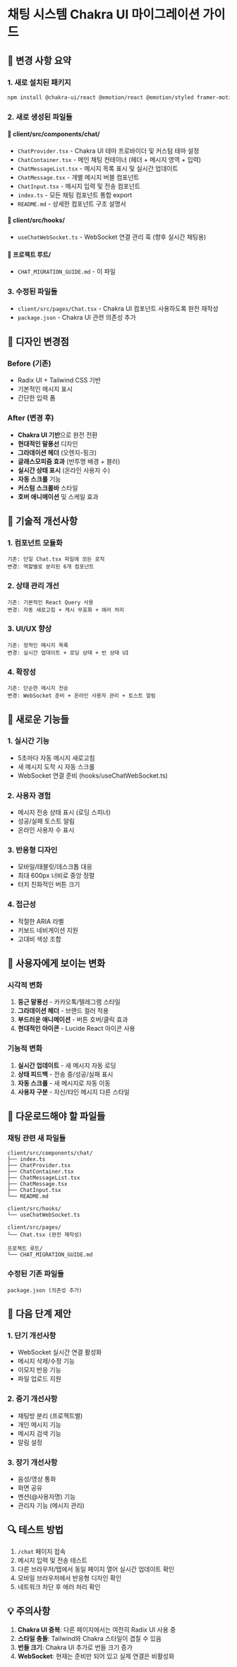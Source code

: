 # 채팅 시스템 Chakra UI 마이그레이션 가이드

## 🎯 변경 사항 요약

### 1. 새로 설치된 패키지
```bash
npm install @chakra-ui/react @emotion/react @emotion/styled framer-motion
```

### 2. 새로 생성된 파일들

#### 📁 client/src/components/chat/
- `ChatProvider.tsx` - Chakra UI 테마 프로바이더 및 커스텀 테마 설정
- `ChatContainer.tsx` - 메인 채팅 컨테이너 (헤더 + 메시지 영역 + 입력)
- `ChatMessageList.tsx` - 메시지 목록 표시 및 실시간 업데이트
- `ChatMessage.tsx` - 개별 메시지 버블 컴포넌트
- `ChatInput.tsx` - 메시지 입력 및 전송 컴포넌트
- `index.ts` - 모든 채팅 컴포넌트 통합 export
- `README.md` - 상세한 컴포넌트 구조 설명서

#### 📁 client/src/hooks/
- `useChatWebSocket.ts` - WebSocket 연결 관리 훅 (향후 실시간 채팅용)

#### 📁 프로젝트 루트/
- `CHAT_MIGRATION_GUIDE.md` - 이 파일

### 3. 수정된 파일들
- `client/src/pages/Chat.tsx` - Chakra UI 컴포넌트 사용하도록 완전 재작성
- `package.json` - Chakra UI 관련 의존성 추가

## 🎨 디자인 변경점

### Before (기존)
- Radix UI + Tailwind CSS 기반
- 기본적인 메시지 표시
- 간단한 입력 폼

### After (변경 후)
- **Chakra UI 기반**으로 완전 전환
- **현대적인 말풍선** 디자인
- **그라데이션 헤더** (오렌지-핑크)
- **글래스모피즘 효과** (반투명 배경 + 블러)
- **실시간 상태 표시** (온라인 사용자 수)
- **자동 스크롤** 기능
- **커스텀 스크롤바** 스타일
- **호버 애니메이션** 및 스케일 효과

## 🔧 기술적 개선사항

### 1. 컴포넌트 모듈화
```
기존: 단일 Chat.tsx 파일에 모든 로직
변경: 역할별로 분리된 6개 컴포넌트
```

### 2. 상태 관리 개선
```
기존: 기본적인 React Query 사용
변경: 자동 새로고침 + 캐시 무효화 + 에러 처리
```

### 3. UI/UX 향상
```
기존: 정적인 메시지 목록
변경: 실시간 업데이트 + 로딩 상태 + 빈 상태 UI
```

### 4. 확장성
```
기존: 단순한 메시지 전송
변경: WebSocket 준비 + 온라인 사용자 관리 + 토스트 알림
```

## 📱 새로운 기능들

### 1. 실시간 기능
- 5초마다 자동 메시지 새로고침
- 새 메시지 도착 시 자동 스크롤
- WebSocket 연결 준비 (hooks/useChatWebSocket.ts)

### 2. 사용자 경험
- 메시지 전송 상태 표시 (로딩 스피너)
- 성공/실패 토스트 알림
- 온라인 사용자 수 표시

### 3. 반응형 디자인
- 모바일/태블릿/데스크톱 대응
- 최대 600px 너비로 중앙 정렬
- 터치 친화적인 버튼 크기

### 4. 접근성
- 적절한 ARIA 라벨
- 키보드 네비게이션 지원
- 고대비 색상 조합

## 🎯 사용자에게 보이는 변화

### 시각적 변화
1. **둥근 말풍선** - 카카오톡/텔레그램 스타일
2. **그라데이션 헤더** - 브랜드 컬러 적용
3. **부드러운 애니메이션** - 버튼 호버/클릭 효과
4. **현대적인 아이콘** - Lucide React 아이콘 사용

### 기능적 변화
1. **실시간 업데이트** - 새 메시지 자동 로딩
2. **상태 피드백** - 전송 중/성공/실패 표시
3. **자동 스크롤** - 새 메시지로 자동 이동
4. **사용자 구분** - 자신/타인 메시지 다른 스타일

## 📂 다운로드해야 할 파일들

### 채팅 관련 새 파일들
```
client/src/components/chat/
├── index.ts
├── ChatProvider.tsx
├── ChatContainer.tsx
├── ChatMessageList.tsx
├── ChatMessage.tsx
├── ChatInput.tsx
└── README.md

client/src/hooks/
└── useChatWebSocket.ts

client/src/pages/
└── Chat.tsx (완전 재작성)

프로젝트 루트/
└── CHAT_MIGRATION_GUIDE.md
```

### 수정된 기존 파일들
```
package.json (의존성 추가)
```

## 🚀 다음 단계 제안

### 1. 단기 개선사항
- WebSocket 실시간 연결 활성화
- 메시지 삭제/수정 기능
- 이모지 반응 기능
- 파일 업로드 지원

### 2. 중기 개선사항
- 채팅방 분리 (프로젝트별)
- 개인 메시지 기능
- 메시지 검색 기능
- 알림 설정

### 3. 장기 개선사항
- 음성/영상 통화
- 화면 공유
- 멘션(@사용자명) 기능
- 관리자 기능 (메시지 관리)

## 🔍 테스트 방법

1. `/chat` 페이지 접속
2. 메시지 입력 및 전송 테스트
3. 다른 브라우저/탭에서 동일 페이지 열어 실시간 업데이트 확인
4. 모바일 브라우저에서 반응형 디자인 확인
5. 네트워크 차단 후 에러 처리 확인

## 💡 주의사항

1. **Chakra UI 중복**: 다른 페이지에서는 여전히 Radix UI 사용 중
2. **스타일 충돌**: Tailwind와 Chakra 스타일이 겹칠 수 있음
3. **번들 크기**: Chakra UI 추가로 번들 크기 증가
4. **WebSocket**: 현재는 준비만 되어 있고 실제 연결은 비활성화

